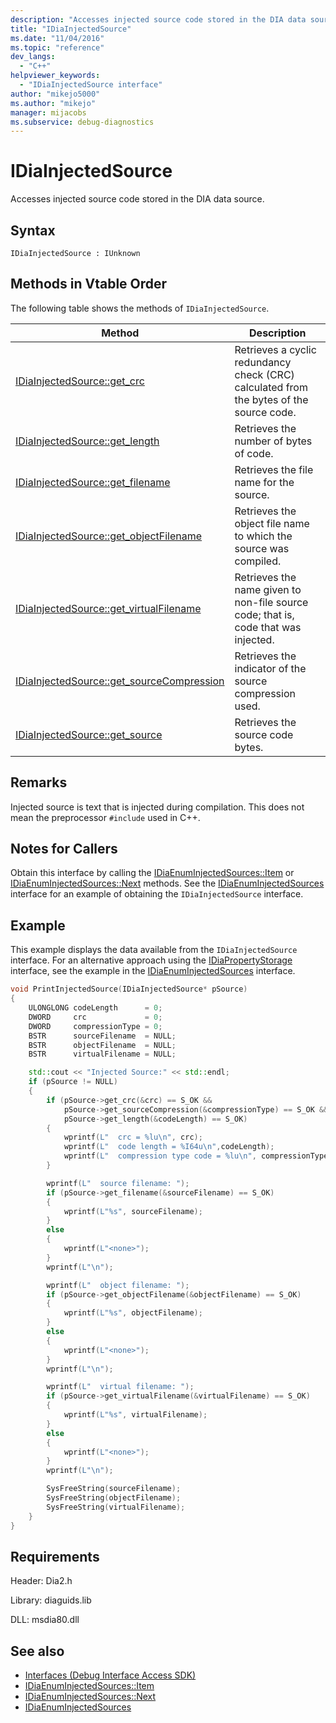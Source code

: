 ```yaml
---
description: "Accesses injected source code stored in the DIA data source."
title: "IDiaInjectedSource"
ms.date: "11/04/2016"
ms.topic: "reference"
dev_langs:
  - "C++"
helpviewer_keywords:
  - "IDiaInjectedSource interface"
author: "mikejo5000"
ms.author: "mikejo"
manager: mijacobs
ms.subservice: debug-diagnostics
---
```

# IDiaInjectedSource

Accesses injected source code stored in the DIA data source.

## Syntax

```
IDiaInjectedSource : IUnknown
```

## Methods in Vtable Order
The following table shows the methods of `IDiaInjectedSource`.

|Method|Description|
|------------|-----------------|
|[IDiaInjectedSource::get_crc](../../debugger/debug-interface-access/idiainjectedsource-get-crc.md)|Retrieves a cyclic redundancy check (CRC) calculated from the bytes of the source code.|
|[IDiaInjectedSource::get_length](../../debugger/debug-interface-access/idiainjectedsource-get-length.md)|Retrieves the number of bytes of code.|
|[IDiaInjectedSource::get_filename](../../debugger/debug-interface-access/idiainjectedsource-get-filename.md)|Retrieves the file name for the source.|
|[IDiaInjectedSource::get_objectFilename](../../debugger/debug-interface-access/idiainjectedsource-get-objectfilename.md)|Retrieves the object file name to which the source was compiled.|
|[IDiaInjectedSource::get_virtualFilename](../../debugger/debug-interface-access/idiainjectedsource-get-virtualfilename.md)|Retrieves the name given to non-file source code; that is, code that was injected.|
|[IDiaInjectedSource::get_sourceCompression](../../debugger/debug-interface-access/idiainjectedsource-get-sourcecompression.md)|Retrieves the indicator of the source compression used.|
|[IDiaInjectedSource::get_source](../../debugger/debug-interface-access/idiainjectedsource-get-source.md)|Retrieves the source code bytes.|

## Remarks
Injected source is text that is injected during compilation. This does not mean the preprocessor `#include` used in C++.

## Notes for Callers
Obtain this interface by calling the [IDiaEnumInjectedSources::Item](../../debugger/debug-interface-access/idiaenuminjectedsources-item.md) or [IDiaEnumInjectedSources::Next](../../debugger/debug-interface-access/idiaenuminjectedsources-next.md) methods. See the [IDiaEnumInjectedSources](../../debugger/debug-interface-access/idiaenuminjectedsources.md) interface for an example of obtaining the `IDiaInjectedSource` interface.

## Example
This example displays the data available from the `IDiaInjectedSource` interface. For an alternative approach using the [IDiaPropertyStorage](../../debugger/debug-interface-access/idiapropertystorage.md) interface, see the example in the [IDiaEnumInjectedSources](../../debugger/debug-interface-access/idiaenuminjectedsources.md) interface.

```C++
void PrintInjectedSource(IDiaInjectedSource* pSource)
{
    ULONGLONG codeLength      = 0;
    DWORD     crc             = 0;
    DWORD     compressionType = 0;
    BSTR      sourceFilename  = NULL;
    BSTR      objectFilename  = NULL;
    BSTR      virtualFilename = NULL;

    std::cout << "Injected Source:" << std::endl;
    if (pSource != NULL)
    {
        if (pSource->get_crc(&crc) == S_OK &&
            pSource->get_sourceCompression(&compressionType) == S_OK &&
            pSource->get_length(&codeLength) == S_OK)
        {
            wprintf(L"  crc = %lu\n", crc);
            wprintf(L"  code length = %I64u\n",codeLength);
            wprintf(L"  compression type code = %lu\n", compressionType);
        }

        wprintf(L"  source filename: ");
        if (pSource->get_filename(&sourceFilename) == S_OK)
        {
            wprintf(L"%s", sourceFilename);
        }
        else
        {
            wprintf(L"<none>");
        }
        wprintf(L"\n");

        wprintf(L"  object filename: ");
        if (pSource->get_objectFilename(&objectFilename) == S_OK)
        {
            wprintf(L"%s", objectFilename);
        }
        else
        {
            wprintf(L"<none>");
        }
        wprintf(L"\n");

        wprintf(L"  virtual filename: ");
        if (pSource->get_virtualFilename(&virtualFilename) == S_OK)
        {
            wprintf(L"%s", virtualFilename);
        }
        else
        {
            wprintf(L"<none>");
        }
        wprintf(L"\n");

        SysFreeString(sourceFilename);
        SysFreeString(objectFilename);
        SysFreeString(virtualFilename);
    }
}
```

## Requirements
Header: Dia2.h

Library: diaguids.lib

DLL: msdia80.dll

## See also
- [Interfaces (Debug Interface Access SDK)](../../debugger/debug-interface-access/interfaces-debug-interface-access-sdk.md)
- [IDiaEnumInjectedSources::Item](../../debugger/debug-interface-access/idiaenuminjectedsources-item.md)
- [IDiaEnumInjectedSources::Next](../../debugger/debug-interface-access/idiaenuminjectedsources-next.md)
- [IDiaEnumInjectedSources](../../debugger/debug-interface-access/idiaenuminjectedsources.md)
